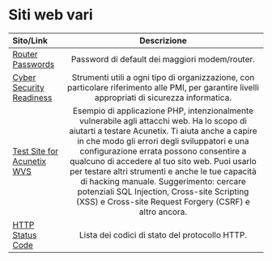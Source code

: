 # Siti web vari

| **Sito/Link** | **Descrizione** |
| :------------ | :-------------: |
| [Router Passwords](https://www.routerpasswords.com/) | Password di default dei maggiori modem/router. |
| [Cyber Security Readiness](https://cybersecurityreadiness.it/) | Strumenti utili a ogni tipo di organizzazione, con particolare riferimento alle PMI, per garantire livelli appropriati di sicurezza informatica. |
| [Test Site for Acunetix WVS](http://testphp.vulnweb.com/index.php) | Esempio di applicazione PHP, intenzionalmente vulnerabile agli attacchi web. Ha lo scopo di aiutarti a testare Acunetix. Ti aiuta anche a capire in che modo gli errori degli sviluppatori e una configurazione errata possono consentire a qualcuno di accedere al tuo sito web. Puoi usarlo per testare altri strumenti e anche le tue capacità di hacking manuale. Suggerimento: cercare potenziali SQL Injection, Cross-site Scripting (XSS) e Cross-site Request Forgery (CSRF) e altro ancora. |
| [HTTP Status Code](https://en.wikipedia.org/wiki/List_of_HTTP_status_codes) | Lista dei codici di stato del protocollo HTTP. |
